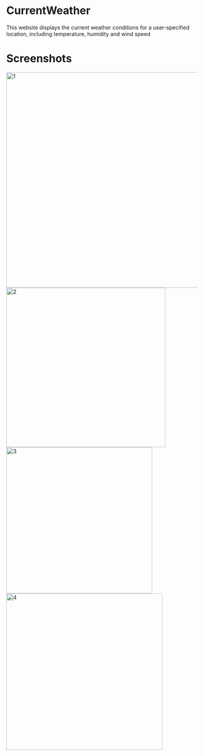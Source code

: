 # CurrentWeather
This website displays the current weather conditions for a user-specified location, including temperature, humidity and wind speed
# Screenshots
<img width="566" alt="1" src="https://user-images.githubusercontent.com/60807776/234987540-e1316d15-197b-48d2-adaf-15e1c9508d3d.png">
<img width="419" alt="2" src="https://user-images.githubusercontent.com/60807776/234987614-2adc835c-0ebb-4f27-8d29-6f4ce9fdc3f0.png">
<img width="384" alt="3" src="https://user-images.githubusercontent.com/60807776/234987623-05d6370e-3e78-4873-9a72-a311a57909d2.png">
<img width="411" alt="4" src="https://user-images.githubusercontent.com/60807776/234987645-b95fd52f-7b09-41c9-b8d5-40f54ff6fe5c.png">
